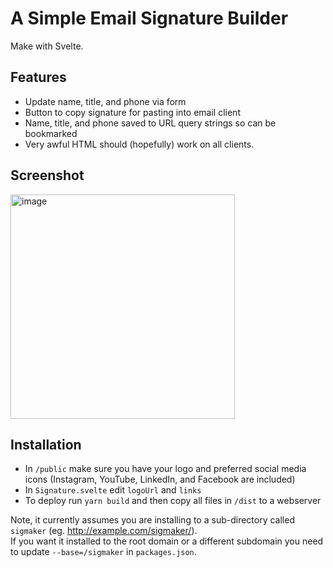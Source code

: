 # A Simple Email Signature Builder

Make with Svelte.

## Features

- Update name, title, and phone via form
- Button to copy signature for pasting into email client
- Name, title, and phone saved to URL query strings so can be bookmarked
- Very awful HTML should (hopefully) work on all clients.

## Screenshot

<img width="359" alt="image" src="https://user-images.githubusercontent.com/130651/202879276-c7558721-2f69-4a3c-8110-a515b6fc6729.png">

## Installation

- In `/public` make sure you have your logo and preferred social media icons (Instagram, YouTube, LinkedIn, and Facebook are included)
- In `Signature.svelte` edit `logoUrl` and `links`
- To deploy run `yarn build` and then copy all files in `/dist` to a webserver

Note, it currently assumes you are installing to a sub-directory called `sigmaker` (eg. http://example.com/sigmaker/).  
If you want it installed to the root domain or a different subdomain you need to update `--base=/sigmaker` in `packages.json`.
